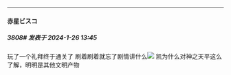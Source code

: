 
*****

####  赤星ビスコ  
##### 3808#       发表于 2024-1-26 13:45

玩了一个礼拜终于通关了
刷着刷着就忘了剧情讲什么<img src="https://static.saraba1st.com/image/smiley/face2017/068.png" referrerpolicy="no-referrer">
凯为什么对神之天平这么了解，明明是其他文明产物

